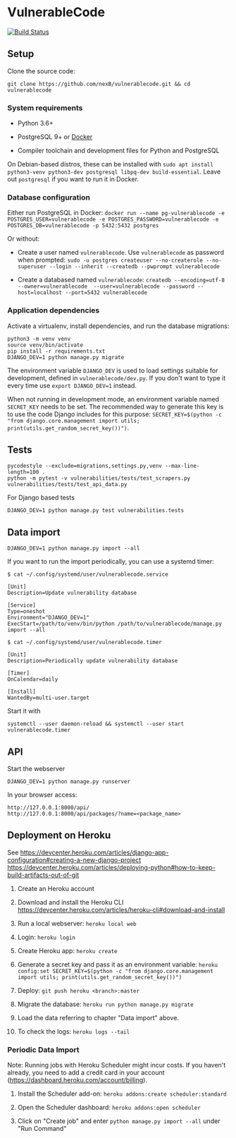 # VulnerableCode

[![Build Status](https://travis-ci.org/nexB/vulnerablecode.svg?branch=develop)](https://travis-ci.org/nexB/vulnerablecode)

## Setup

Clone the source code:

```
git clone https://github.com/nexB/vulnerablecode.git && cd vulnerablecode
```

### System requirements

- Python 3.6+

- PostgreSQL 9+ or [Docker](https://hub.docker.com/search/?type=edition&offering=community)

- Compiler toolchain and development files for Python and PostgreSQL

On Debian-based distros, these can be installed with `sudo apt install python3-venv python3-dev postgresql libpq-dev build-essential`. Leave out `postgresql` if you want to run it in Docker.

### Database configuration

Either run PostgreSQL in Docker:
`docker run --name pg-vulnerablecode -e POSTGRES_USER=vulnerablecode -e POSTGRES_PASSWORD=vulnerablecode -e POSTGRES_DB=vulnerablecode -p 5432:5432 postgres`

Or without:

- Create a user named `vulnerablecode`. Use `vulnerablecode` as password when prompted:
  `sudo -u postgres createuser --no-createrole --no-superuser --login --inherit --createdb --pwprompt vulnerablecode`

- Create a databased named `vulnerablecode`:
  `createdb --encoding=utf-8 --owner=vulnerablecode  --user=vulnerablecode --password --host=localhost --port=5432 vulnerablecode`

### Application dependencies

Activate a virtualenv, install dependencies, and run the database migrations:

```
python3 -m venv venv
source venv/bin/activate
pip install -r requirements.txt
DJANGO_DEV=1 python manage.py migrate
```

The environment variable `DJANGO_DEV` is used to load settings suitable for development, defined in `vulnerablecode/dev.py`. If you don't want to type
it every time use `export DJANGO_DEV=1` instead.

When not running in development mode, an environment variable named `SECRET_KEY` needs to be set. The recommended way to generate this key is to use
the code Django includes for this purpose: `SECRET_KEY=$(python -c "from django.core.management import utils; print(utils.get_random_secret_key())")`.

## Tests

```
pycodestyle --exclude=migrations,settings.py,venv --max-line-length=100 .
python -m pytest -v vulnerabilities/tests/test_scrapers.py vulnerabilities/tests/test_api_data.py
```

For Django based tests
```
DJANGO_DEV=1 python manage.py test vulnerabilities.tests
```

## Data import

```
DJANGO_DEV=1 python manage.py import --all
```

If you want to run the import periodically, you can use a systemd timer:

```
$ cat ~/.config/systemd/user/vulnerablecode.service

[Unit]
Description=Update vulnerability database

[Service]
Type=oneshot
Environment="DJANGO_DEV=1"
ExecStart=/path/to/venv/bin/python /path/to/vulnerablecode/manage.py import --all

$ cat ~/.config/systemd/user/vulnerablecode.timer

[Unit]
Description=Periodically update vulnerability database

[Timer]
OnCalendar=daily

[Install]
WantedBy=multi-user.target
```

Start it with

```
systemctl --user daemon-reload && systemctl --user start vulnerablecode.timer
```

## API

Start the webserver

```
DJANGO_DEV=1 python manage.py runserver
```

In your browser access:

```
http://127.0.0.1:8000/api/
http://127.0.0.1:8000/api/packages/?name=<package_name>
```

## Deployment on Heroku

See https://devcenter.heroku.com/articles/django-app-configuration#creating-a-new-django-project
https://devcenter.heroku.com/articles/deploying-python#how-to-keep-build-artifacts-out-of-git

1. Create an Heroku account

2. Download and install the Heroku CLI https://devcenter.heroku.com/articles/heroku-cli#download-and-install

3. Run a local webserver: `heroku local web`

4. Login: `heroku login`

5. Create Heroku app: `heroku create`

6. Generate a secret key and pass it as an environment variable: `heroku config:set SECRET_KEY=$(python -c "from django.core.management import utils; print(utils.get_random_secret_key())")`

7. Deploy: `git push heroku <branch>:master`

8. Migrate the database: `heroku run python manage.py migrate`

9. Load the data referring to chapter "Data import" above.

10. To check the logs: `heroku logs --tail`

### Periodic Data Import

Note: Running jobs with Heroku Scheduler might incur costs. If you haven't already, you need to add a credit card in your account (https://dashboard.heroku.com/account/billing).

1. Install the Scheduler add-on: `heroku addons:create scheduler:standard`

2. Open the Scheduler dashboard: `heroku addons:open scheduler`

3. Click on "Create job" and enter `python manage.py import --all` under "Run Command"
